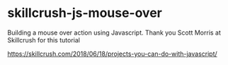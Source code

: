 # skillcrush-js-mouse-over


Building a mouse over action using Javascript. Thank you Scott Morris at Skillcrush for this tutorial

https://skillcrush.com/2018/06/18/projects-you-can-do-with-javascript/